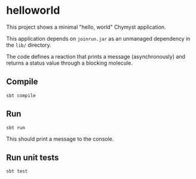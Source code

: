 # helloworld

This project shows a minimal "hello, world" Chymyst application.

This application depends on `joinrun.jar` as an unmanaged dependency in the `lib/` directory.

The code defines a reaction that prints a message (asynchronously) and returns a status value through a blocking molecule.

## Compile

`sbt compile`

## Run

`sbt run`

This should print a message to the console.

## Run unit tests

`sbt test`
